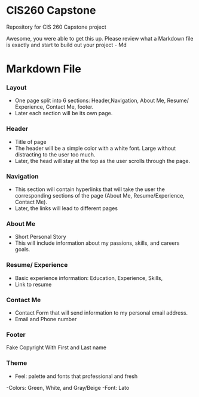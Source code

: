 # CIS260 Capstone

Repository for CIS 260 Capstone project

Awesome, you were able to get this up. Please review what a Markdown file is exactly and start to build out your project - Md 

# Markdown File

### Layout
- One page split into 6 sections: Header,Navigation, About Me, Resume/ Experience, Contact Me, footer. 
- Later each section will be its own page.

### Header
- Title of page
- The header will be a simple color with a white font. Large without distracting to the user too much.
- Later, the head will stay at the top as the user scrolls through the page.

### Navigation
- This section will contain hyperlinks that will take the user the corresponding sections of the page (About Me, Resume/Experience, Contact Me).
- Later, the links will lead to different pages

### About Me
- Short Personal Story
- This will include information about my passions, skills, and careers goals.

### Resume/ Experience
- Basic experience information: Education, Experience, Skills, 
- Link to resume

### Contact Me
- Contact Form that will send information to my personal email address.
- Email and Phone number

### Footer
Fake Copyright With First and Last name

### Theme

- Feel: palette and fonts that professional and fresh

-Colors: Green, White, and Gray/Beige
-Font: Lato


